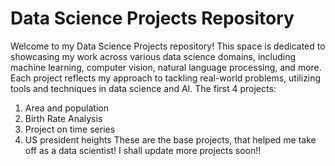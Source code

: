 # Data Science Projects Repository
Welcome to my Data Science Projects repository! This space is dedicated to showcasing my work across various data science domains, including machine learning, computer vision, natural language processing, and more. Each project reflects my approach to tackling real-world problems, utilizing tools and techniques in data science and AI.
The first 4 projects:
  1. Area and population
  2. Birth Rate Analysis
  3. Project on time series
  4. US president heights
These are the base projects, that helped me take off as a data scientist! 
I shall update more projects soon!!
